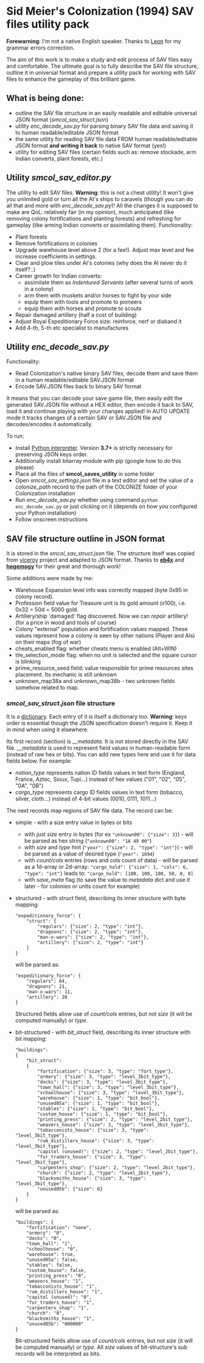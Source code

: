 # Sid Meier's Colonization (1994) SAV files utility pack

**Forewarning**: I'm not a native English speaker. Thanks to [Leon](http://peyre.42web.io/) for my grammar errors correction.

The aim of this work is to make a study and edit process of SAV files easy and comfortable. The ultimate goal is to fully describe the SAV file structure, outline it in universal format and prepare a utility pack for working with SAV files to enhance the gameplay of this brilliant game.

## What is being done:
- outline the SAV file structure in an easily readable and editable universal JSON format (_smcol_sav_struct.json_)
- utility *enc_decode_sav.py* for parsing binary SAV file data and saving it to human readable/editable JSON format
- the same utility for reading SAV file data FROM human readable/editable JSON format **and writing it back** to native SAV format (yes!)
- utility for editing SAV files (certain fields such as: remove stockade, arm Indian converts, plant forests, etc.)

## Utility _smcol_sav_editor.py_
The utility to edit SAV files. __Warning__: this is not a cheat utility! It won't give you unlimited gold or turn all the AI's ships to caravels (though you can do all that and more with _enc_decode_sav.py_)! All the changes it is supposed to make are QoL: relatively fair (in my opinion), much anticipated (like removing colony fortifications and planting forests) and refreshing for gameplay (like arming Indian converts or assimilating them).
Functionality:
* Plant forests
* Remove fortifications in colonies
* Upgrade warehouse level above 2 (for a fee!). Adjust max level and fee increase coefficients in settings.
* Clear and plow tiles under AI's colonies (why does the AI never do it itself?..)
* Career growth for Indian converts:
  * assimilate them as *Indentured Servants* (after several turns of work in a colony)
  * arm them with muskets and/or horses to fight by your side
  * equip them with tools and promote to pioneers
  * equip them with horses and promote to scouts
* Repair damaged artillery (half a cost of building)
* Adjust Royal Expeditionary Force size: reinforce, nerf or disband it
* Add 4-th, 5-th etc specialist to manufactures

## Utility _enc_decode_sav.py_
Functionality:
* Read Colonization's native binary SAV files, decode them and save them in a human readable/editable SAV.JSON format
* Encode SAV.JSON files back to binary SAV format

It means that you can decode your save game file, then easily edit the generated SAV.JSON file without a HEX editor, then encode it back to SAV, load it and continue playing with your changes applied! In AUTO UPDATE mode it tracks changes of a certain SAV or SAV.JSON file and decodes/encodes it automatically.

To run:
* Install [Python interpreter](https://www.python.org). Version **3.7+** is strictly necessary for preserving JSON keys order.
* Additionally install bitarray module with pip (google how to do this please)
* Place all the files of __smcol_saves_utility__ in some folder
* Open _smcol_sav_settings.json_ file in a text editor and set the value of a _colonize_path_ record to the path of the COLONIZE folder of your Colonization installation
* Run *enc_decode_sav.py* whether using command `python enc_decode_sav.py` or just clicking on it (depends on how you configured your Python installation)
* Follow onscreen instructions

## SAV file structure outline in JSON format
It is stored in the _smcol_sav_struct.json_ file. The structure itself was copied from [viceroy](https://github.com/hegemogy/viceroy) project and adapted to JSON format. Thanks to [**eb4x**](https://github.com/eb4x) and [**hegemogy**](https://github.com/hegemogy) for their great and thorough work!

Some additions were made by me:
- Warehouse Expansion level info was correctly mapped (byte 0x95 in colony record).
- Profession field value for Treasure unit is its gold amount (x100), i.e. 0x32 = 50d = 5000 gold.
- Artillery/ship 'damaged' flag discovered. Now we can *repair* artillery! (for a price in wood and tools of course)
- Colony "external" population and fortification values mapped. These values represent how a colony is seen by other nations (Player and AIs) on their maps (fog of war)
- cheats_enabled flag: whether cheats menu is enabled (Alt+WIN)
- tile_selection_mode flag: when no unit is selected and the square cursor is blinking
- prime_resource_seed field: value responsible for prime resources sites placement. Its mechanic is still unknown
- unknown_map38a and unknown_map38b - two unknown fields somehow related to map.

### _smcol_sav_struct.json_ file structure
It is a [dictionary](https://en.wikipedia.org/wiki/Associative_array). Each entry of it is itself a dictionary too. **Warning**: keys order is essential though the JSON specification doesn't require it. Keep it in mind when using it elsewhere.

Its first record (section) is *__metadata*. It is not stored directly in the SAV file. *__metadata* is used to represent field values in human-readable form (instead of raw hex or bits). You can add new types here and use it for data fields below. For example:
* *nation_type* represents nation ID fields values in text form (England, France, Aztec, Sioux, Tupi...) instead of hex values ("01", "02", "05", "0A", "0B")
* *cargo_type* represents cargo ID fields values in text form (tobacco, silver, cloth...) instead of 4-bit values (0010, 0111, 1011...)

The next records map regions of SAV file data. The record can be:
* simple - with a size entry value in bytes or bits
  *  with just *size* entry in bytes (for ex `"unknown00": {"size": 3}`) - will be parsed as hex string (`"unknown00": "1A 49 00"`)
  *  with *size* and *type* hint (`"year": {"size": 2, "type": "int"}`) - will be parsed as a value of desired type (`"year": 1694`)
  *  with *count/cols* entries (rows and cols count of data) - will be parsed as a 1d-array or 2d-array:
     `"cargo_hold": {"size": 1, "cols": 6, "type": "int"}`
     leads to:
     `"cargo_hold": [100, 100, 100, 50, 0, 0]`
  *  with *save_meta* flag (to save the value to *metadata* dict and use it later - for colonies or units count for example)
* structured - with *struct* field, describing its inner structure with byte mapping:
  ```
  "expeditionary_force": {
      "struct": {
          "regulars": {"size": 2, "type": "int"},
          "dragoons": {"size": 2, "type": "int"},
          "man-o-wars": {"size": 2, "type": "int"},
          "artillery": {"size": 2, "type": "int"}
      }        
  }
  ```
  will be parsed as:
  ```
  "expeditionary_force": {
      "regulars": 64,
      "dragoons": 21,
      "man-o-wars": 11,
      "artillery": 20
  }  
  ```
  Structured fields allow use of *count/cols* entries, but not *size* (it will be computed manually) or *type*.
  
* bit-structured - with *bit_struct* field, describing its inner structure with bit mapping:
  ```
  "buildings":
  {
      "bit_struct":
      {
          "fortification": {"size": 3, "type": "fort_type"},
          "armory": {"size": 3, "type": "level_3bit_type"},
          "docks": {"size": 3, "type": "level_3bit_type"},
          "town_hall": {"size": 3, "type": "level_3bit_type"},
          "schoolhouse": {"size": 3, "type": "level_3bit_type"},
          "warehouse": {"size": 1, "type": "bit_bool"},
          "unused05a": {"size": 1, "type": "bit_bool"},
          "stables": {"size": 1, "type": "bit_bool"},
          "custom_house": {"size": 1, "type": "bit_bool"},
          "printing_press": {"size": 2, "type": "level_2bit_type"},
          "weavers_house": {"size": 3, "type": "level_3bit_type"},
          "tobacconists_house": {"size": 3, "type": "level_3bit_type"},
          "rum_distillers_house": {"size": 3, "type": "level_3bit_type"},
          "capitol (unused)": {"size": 2, "type": "level_2bit_type"},
          "fur_traders_house": {"size": 3, "type": "level_3bit_type"},
          "carpenters_shop": {"size": 2, "type": "level_2bit_type"},
          "church": {"size": 2, "type": "level_2bit_type"},
          "blacksmiths_house": {"size": 3, "type": "level_3bit_type"},
          "unused05b": {"size": 6}          
      }
  }
  ```
  will be parsed as:
  ```
  "buildings": {
      "fortification": "none",
      "armory": "0",
      "docks": "0",
      "town_hall": "1",
      "schoolhouse": "0",
      "warehouse": true,
      "unused05a": false,
      "stables": false,
      "custom_house": false,
      "printing_press": "0",
      "weavers_house": "1",
      "tobacconists_house": "1",
      "rum_distillers_house": "1",
      "capitol (unused)": "0",
      "fur_traders_house": "1",
      "carpenters_shop": "1",
      "church": "0",
      "blacksmiths_house": "1",
      "unused05b": "000000"
  }
  ```
  Bit-structured fields allow use of *count/cols* entries, but not *size* (it will be computed manually) or *type*. All *size* values of bit-structure's sub records will be interpreted as bits.
